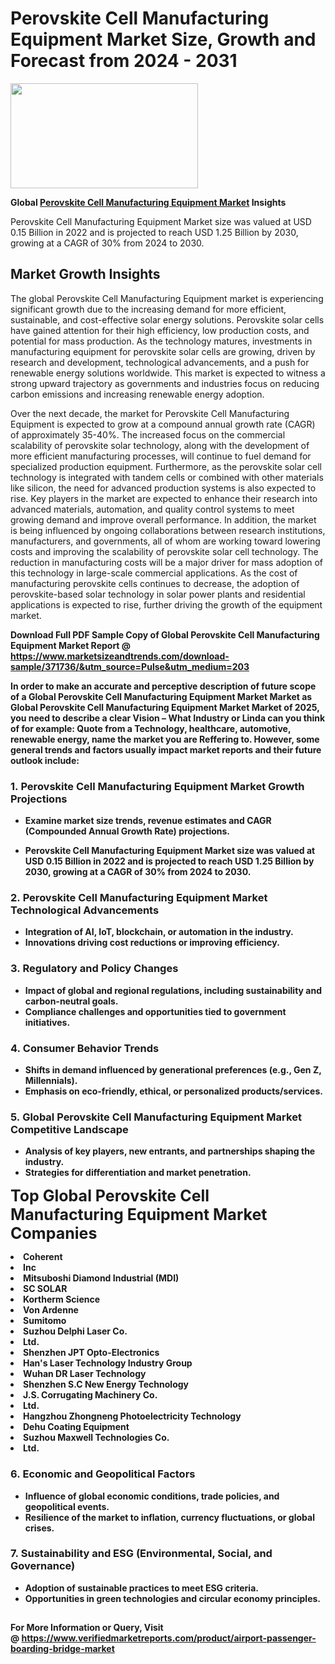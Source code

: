 <H1>Perovskite Cell Manufacturing Equipment Market Size, Growth and Forecast from 2024 - 2031</H1><img class="aligncenter size-medium wp-image-584254" src="https://thirdeyenews.in/wp-content/uploads/2024/09/Global-Market-Research-300x168.jpeg" alt="" width="300" height="168" /><p><strong>Global&nbsp;<a href="https://www.marketsizeandtrends.com/download-sample/371736/&amp;utm_source=Pulse&amp;utm_medium=203">Perovskite Cell Manufacturing Equipment Market</a> Insights</strong></p><p>Perovskite Cell Manufacturing Equipment Market size was valued at USD 0.15 Billion in 2022 and is projected to reach USD 1.25 Billion by 2030, growing at a CAGR of 30% from 2024 to 2030.</p><p><h2>Market Growth Insights</h2> <p>The global Perovskite Cell Manufacturing Equipment market is experiencing significant growth due to the increasing demand for more efficient, sustainable, and cost-effective solar energy solutions. Perovskite solar cells have gained attention for their high efficiency, low production costs, and potential for mass production. As the technology matures, investments in manufacturing equipment for perovskite solar cells are growing, driven by research and development, technological advancements, and a push for renewable energy solutions worldwide. This market is expected to witness a strong upward trajectory as governments and industries focus on reducing carbon emissions and increasing renewable energy adoption.</p> <p><strong></strong></p> <p>Over the next decade, the market for Perovskite Cell Manufacturing Equipment is expected to grow at a compound annual growth rate (CAGR) of approximately 35-40%. The increased focus on the commercial scalability of perovskite solar technology, along with the development of more efficient manufacturing processes, will continue to fuel demand for specialized production equipment. Furthermore, as the perovskite solar cell technology is integrated with tandem cells or combined with other materials like silicon, the need for advanced production systems is also expected to rise. Key players in the market are expected to enhance their research into advanced materials, automation, and quality control systems to meet growing demand and improve overall performance. In addition, the market is being influenced by ongoing collaborations between research institutions, manufacturers, and governments, all of whom are working toward lowering costs and improving the scalability of perovskite solar cell technology. The reduction in manufacturing costs will be a major driver for mass adoption of this technology in large-scale commercial applications. As the cost of manufacturing perovskite cells continues to decrease, the adoption of perovskite-based solar technology in solar power plants and residential applications is expected to rise, further driving the growth of the equipment market.</p> <p><strong></p><p><span class=""><strong>Download Full PDF Sample Copy of Global Perovskite Cell Manufacturing Equipment Market Report</strong> @ <a href="https://www.marketsizeandtrends.com/download-sample/371736/&amp;utm_source=Pulse&amp;utm_medium=203" target="_blank">https://www.marketsizeandtrends.com/download-sample/371736/&amp;utm_source=Pulse&amp;utm_medium=203</a></span></p><p>In order to make an accurate and perceptive description of future scope of a Global&nbsp;Perovskite Cell Manufacturing Equipment Market Market as Global&nbsp;Perovskite Cell Manufacturing Equipment Market Market of 2025, you need to describe a clear Vision &ndash; What Industry or Linda can you think of for example: Quote from a Technology, healthcare, automotive, renewable energy, name the market you are Reffering to. However, some general trends and factors usually impact market reports and their future outlook include:</p><h3>1.&nbsp;<strong>Perovskite Cell Manufacturing Equipment Market Growth Projections</strong></h3><ul><li>Examine market size trends, revenue estimates and CAGR (Compounded Annual Growth Rate) projections.</li><li><p>Perovskite Cell Manufacturing Equipment Market size was valued at USD 0.15 Billion in 2022 and is projected to reach USD 1.25 Billion by 2030, growing at a CAGR of 30% from 2024 to 2030.</p></li></ul><h3>2.&nbsp;<strong>Perovskite Cell Manufacturing Equipment Market Technological Advancements</strong></h3><ul><li>Integration of AI, IoT, blockchain, or automation in the industry.</li><li>Innovations driving cost reductions or improving efficiency.</li></ul><h3>3.&nbsp;<strong>Regulatory and Policy Changes</strong></h3><ul><li>Impact of global and regional regulations, including sustainability and carbon-neutral goals.</li><li>Compliance challenges and opportunities tied to government initiatives.</li></ul><h3>4.&nbsp;<strong>Consumer Behavior Trends</strong></h3><ul><li>Shifts in demand influenced by generational preferences (e.g., Gen Z, Millennials).</li><li>Emphasis on eco-friendly, ethical, or personalized products/services.</li></ul><h3>5.&nbsp;<strong>Global Perovskite Cell Manufacturing Equipment Market Competitive Landscape</strong></h3><ul><li>Analysis of key players, new entrants, and partnerships shaping the industry.</li><li>Strategies for differentiation and market penetration.</li></ul><p data-pm-slice="1 1 []"><span style="color: inherit; font-family: inherit; font-size: 25px;">Top Global Perovskite Cell Manufacturing Equipment Market Companies</span></p><div class="" data-test-id=""><p><li>Coherent</li><li> Inc</li><li> Mitsuboshi Diamond Industrial (MDI)</li><li> SC SOLAR</li><li> Kortherm Science</li><li> Von Ardenne</li><li> Sumitomo</li><li> Suzhou Delphi Laser Co.</li><li> Ltd.</li><li> Shenzhen JPT Opto-Electronics</li><li> Han's Laser Technology Industry Group</li><li> Wuhan DR Laser Technology</li><li> Shenzhen S.C New Energy Technology</li><li> J.S. Corrugating Machinery Co.</li><li> Ltd.</li><li> Hangzhou Zhongneng Photoelectricity Technology</li><li> Dehu Coating Equipment</li><li> Suzhou Maxwell Technologies Co.</li><li> Ltd.</li></p></div><h3>6.&nbsp;<strong>Economic and Geopolitical Factors</strong></h3><ul><li>Influence of global economic conditions, trade policies, and geopolitical events.</li><li>Resilience of the market to inflation, currency fluctuations, or global crises.</li></ul><h3>7.&nbsp;<strong>Sustainability and ESG (Environmental, Social, and Governance)</strong></h3><ul><li>Adoption of sustainable practices to meet ESG criteria.</li><li>Opportunities in green technologies and circular economy principles.</li></ul><h2><strong style="font-size: 14px;">For More Information or Query, Visit @&nbsp;</strong><a style="background-color: #ffffff; font-size: 14px;" href="https://www.marketsizeandtrends.com/report/perovskite-cell-manufacturing-equipment-market/" target="_blank">https://www.verifiedmarketreports.com/product/airport-passenger-boarding-bridge-market</a></h2>
